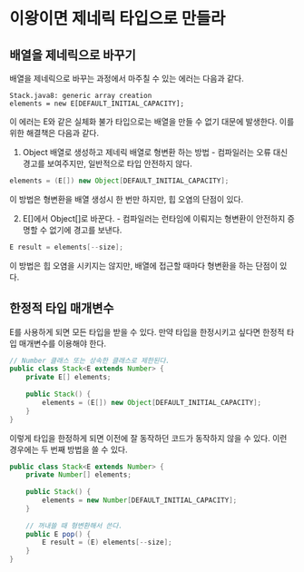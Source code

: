 # 이왕이면 제네릭 타입으로 만들라
## 배열을 제네릭으로 바꾸기
배열을 제네릭으로 바꾸는 과정에서 마주칠 수 있는 에러는 다음과 같다.

~~~text
Stack.java8: generic array creation
elements = new E[DEFAULT_INITIAL_CAPACITY];
~~~

이 에러는 E와 같은 실체화 불가 타입으로는 배열을 만들 수 없기 대문에 발생한다. 이를 위한 해결책은 다음과 같다.
1. Object 배열로 생성하고 제네릭 배열로 형변환 하는 방법 - 컴파일러는 오류 대신 경고를 보여주지만, 일반적으로 타입 안전하지 않다.

~~~java
elements = (E[]) new Object[DEFAULT_INITIAL_CAPACITY];
~~~

이 방법은 형변환을 배열 생성시 한 번만 하지만, 힙 오염의 단점이 있다.

2. E[]에서 Object[]로 바꾼다. - 컴파일러는 런타임에 이뤄지는 형변환이 안전하지 증명할 수 없기에 경고를 보낸다.

~~~java
E result = elements[--size];
~~~

이 방법은 힙 오염을 시키지는 않지만, 배열에 접근할 때마다 형변환을 하는 단점이 있다.

## 한정적 타입 매개변수
E를 사용하게 되면 모든 타입을 받을 수 있다. 만약 타입을 한정시키고 싶다면 한정적 타입 매개변수를 이용해야 한다.

~~~java
// Number 클래스 또는 상속한 클래스로 제한된다.
public class Stack<E extends Number> {
    private E[] elements;
    
    public Stack() {
        elements = (E[]) new Object[DEFAULT_INITIAL_CAPACITY];
    }
}
~~~ 

이렇게 타입을 한정하게 되면 이전에 잘 동작하던 코드가 동작하지 않을 수 있다. 이런 경우에는 두 번째 방법을 쓸 수 있다.

~~~java
public class Stack<E extends Number> {
    private Number[] elements;
    
    public Stack() {
        elements = new Number[DEFAULT_INITIAL_CAPACITY];
    }
    
    // 꺼내쓸 때 형변환해서 쓴다.
    public E pop() {
        E result = (E) elements[--size];
    }
}
~~~
